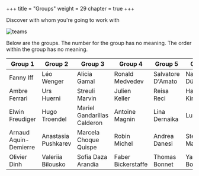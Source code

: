 +++
title = "Groups"
weight = 29
chapter = true
+++

Discover with whom you're going to work with  

![teams](https://media.giphy.com/media/3oz8xWBaQ2147TBbgc/giphy.gif?cid=ecf05e47s5eovw1y1t0i4qff0q9vtba2jwoj0cjtyy5rjcg0&rid=giphy.gif&ct=g)

Below are the groups. The number for the group has no meaning. The order within the group has no meaning.

| Group 1               | Group 2              | Group 3                     | Group 4            | Group 5               | Group 6              | Group 7           |
|-----------------------|----------------------|-----------------------------|--------------------|-----------------------|----------------------|-------------------|
| Fanny Iff             | Léo Wenger           | Alicia Gamal                 | Ronald Medvedev     | Salvatore D'Amato      | Nathanaël Dürst      | Lodrik Adam        |
| Ambre Ferrari         | Urs Huerni           | Streuli Marvin               | Julien Keller       | Reisa Reci             | Hassan El Kira        | Jeff Macaraeg      |
| Elwin Freudiger       | Hugo Troendel        | Mariel Gandarillas Calderon  | Antoine Magnin      | Lina Dernaika          | Luca Marini          | Julien Perini      |
| Arnaud Aquin-Demierre | Anastasia Pushkarev   | Marcela Choque Quispe        | Robin Michel        | Andrea Danesi          | Steve Marcello       | Emma Antille       |
| Olivier Dinh          | Valeriia Bilousko    | Sofia Daza Arandia           | Faber Bickerstaffe  | Thomas Bonnet             | Yanis Bougherara     | Herald Nakpil      |


